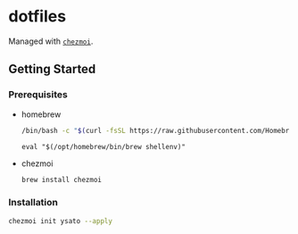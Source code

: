 # dotfiles

Managed with [`chezmoi`](https://github.com/twpayne/chezmoi).

## Getting Started

### Prerequisites

* homebrew
  ```sh
  /bin/bash -c "$(curl -fsSL https://raw.githubusercontent.com/Homebrew/install/HEAD/install.sh)"
  ```
  ```shell
  eval "$(/opt/homebrew/bin/brew shellenv)"
  ```
* chezmoi
  ```sh
  brew install chezmoi
  ```

### Installation

```bash
chezmoi init ysato --apply
```